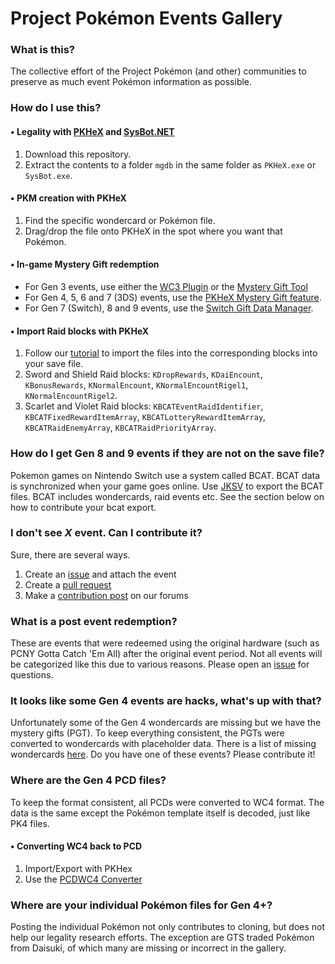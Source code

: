 # Project Pokémon Events Gallery

### What is this?
The collective effort of the Project Pokémon (and other) communities to preserve as much event Pokémon information as possible.

### How do I use this?
#### • Legality with [PKHeX](https://projectpokemon.org/home/files/file/1-pkhex/) and [SysBot.NET](https://projectpokemon.org/home/files/file/4207-sysbotnet-automatic-build/)
1. Download this repository.
1. Extract the contents to a folder `mgdb` in the same folder as `PKHeX.exe` or `SysBot.exe`.

#### • PKM creation with PKHeX
1. Find the specific wondercard or Pokémon file.
1. Drag/drop the file onto PKHeX in the spot where you want that Pokémon.

#### • In-game Mystery Gift redemption
* For Gen 3 events, use either the [WC3 Plugin](https://projectpokemon.org/home/files/file/4161-pkhex-plugin-wc3-plugin/) or the [Mystery Gift Tool](https://projectpokemon.org/home/forums/topic/39184-gen-iii-mystery-gift-tool-nintendo-events-wondercards-e-trainer-cards-and-e-berry-editor-and-more/)
* For Gen 4, 5, 6 and 7 (3DS) events, use the [PKHeX Mystery Gift feature](https://projectpokemon.org/home/tutorials/save-editing/using-pkhex/importing-wondercards-r29/).
* For Gen 7 (Switch), 8 and 9 events, use the [Switch Gift Data Manager](https://projectpokemon.org/home/forums/topic/62491-switch-gift-data-manager-import-wondercards-into-switch-games-by-faking-bcat-packages/).

#### • Import Raid blocks with PKHeX
1. Follow our [tutorial](https://projectpokemon.org/tutorials/save-editing/gen-8_157/block-editing-r106/) to import the files into the corresponding blocks into your save file.
1. Sword and Shield Raid blocks: `KDropRewards`, `KDaiEncount`, `KBonusRewards`, `KNormalEncount`, `KNormalEncountRigel1`, `KNormalEncountRigel2`. 
1. Scarlet and Violet Raid blocks: `KBCATEventRaidIdentifier`, `KBCATFixedRewardItemArray`, `KBCATLotteryRewardItemArray`, `KBCATRaidEnemyArray`, `KBCATRaidPriorityArray`. 

### How do I get Gen 8 and 9 events if they are not on the save file?
Pokemon games on Nintendo Switch use a system called BCAT. BCAT data is synchronized when your game goes online.
Use [JKSV](https://github.com/J-D-K/JKSV) to export the BCAT files. BCAT includes wondercards, raid events etc.
See the section below on how to contribute your bcat export.

### I don't see _X_ event. Can I contribute it?
Sure, there are several ways.
1. Create an [issue](https://github.com/projectpokemon/EventsGallery/issues/new) and attach the event
1. Create a [pull request](https://github.com/projectpokemon/EventsGallery/compare)
1. Make a [contribution post](https://projectpokemon.org/home/forums/forum/64-event-contributions/) on our forums

### What is a post event redemption?
These are events that were redeemed using the original hardware (such as PCNY Gotta Catch 'Em All) after the original event period.
Not all events will be categorized like this due to various reasons. Please open an [issue](https://github.com/projectpokemon/EventsGallery/issues/new) for questions.

### It looks like some Gen 4 events are hacks, what's up with that?
Unfortunately some of the Gen 4 wondercards are missing but we have the mystery gifts (PGT).
To keep everything consistent, the PGTs were converted to wondercards with placeholder data.
There is a list of missing wondercards [here](https://rebrand.ly/missib7ab).
Do you have one of these events? Please contribute it!

### Where are the Gen 4 PCD files?
To keep the format consistent, all PCDs were converted to WC4 format.
The data is the same except the Pokémon template itself is decoded, just like PK4 files.

#### • Converting WC4 back to PCD
1. Import/Export with PKHex
2. Use the [PCDWC4 Converter](https://github.com/projectpokemon/PCDWC4Converter/releases/latest)

### Where are your individual Pokémon files for Gen 4+?
Posting the individual Pokémon not only contributes to cloning, but does not help our legality research efforts.
The exception are GTS traded Pokémon from Daisuki, of which many are missing or incorrect in the gallery.
